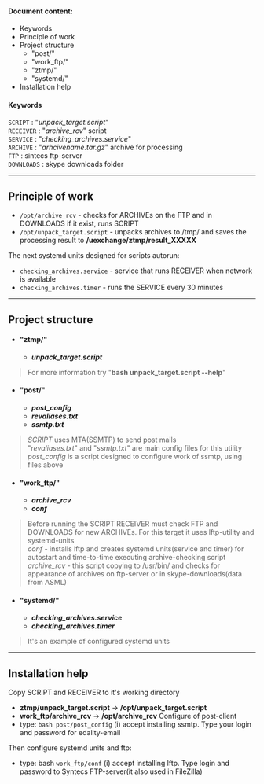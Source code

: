 #### Document content:
+ Keywords
+ Principle of work
+ Project structure
    + "post/"
    + "work_ftp/"
    + "ztmp/"
    + "systemd/"
+ Installation help

#### Keywords
  `SCRIPT` : "*unpack_target.script*" <br/>
  `RECEIVER` : "*archive_rcv*" script <br/>
  `SERVICE` : "*checking_archives.service*" <br/>
  `ARCHIVE` : "*arhcivename.tar.gz*" archive for processing <br/>
  `FTP` : sintecs ftp-server <br/>
  `DOWNLOADS` : skype downloads folder <br/>


----
## Principle of work
+ `/opt/archive_rcv` - checks for ARCHIVEs on the FTP and in DOWNLOADS
	if it exist, runs SCRIPT
+ `/opt/unpack_target.script` - unpacks archives to /tmp/ and saves the processing result to **/uexchange/ztmp/result_XXXXX**

The next systemd units designed for scripts autorun:
+ `checking_archives.service` - service that runs RECEIVER when network is available
+ `checking_archives.timer` - runs the SERVICE every 30 minutes


----
## Project structure

+ #### "ztmp/"
	+ ***unpack_target.script***

> For more information try "**bash unpack_target.script --help**" <br/>

+ #### "post/"
	+ ***post_config***
	+ ***revaliases.txt***
	+ ***ssmtp.txt***

> *SCRIPT* uses MTA(SSMTP) to send post mails <br/>
> "*revaliases.txt*" and "*ssmtp.txt*" are main config files for this utility <br/>
> *post_config* is a script designed to configure work of ssmtp, using files above <br/>

+ #### "work_ftp/"
	+ ***archive_rcv***
	+ ***conf***

> Before running the SCRIPT RECEIVER must check FTP and DOWNLOADS for new ARCHIVEs. For this target it uses lftp-utility and systemd-units <br/>
> *conf* - installs lftp and creates systemd units(service and timer) for autostart and time-to-time executing archive-checking script <br/>
> *archive_rcv* - this script copying to /usr/bin/ and checks for appearance of archives on ftp-server or in skype-downloads(data from ASML) <br/>

+ #### "systemd/"
	+ ***checking_archives.service***
	+ ***checking_archives.timer***

> It's an example of configured systemd units <br/>


----
## Installation help
Copy SCRIPT and RECEIVER to it's working directory
* **ztmp/unpack_target.script** -> **/opt/unpack_target.script**
* **work_ftp/archive_rcv** -> **/opt/archive_rcv**
Configure of post-client
* type: `bash post/post_config`
(i) accept installing ssmtp. Type your login and password for edality-email

Then configure systemd units and ftp:
* type: bash `work_ftp/conf`
(i) accept installing lftp. Type login and password to Syntecs FTP-server(it also used in FileZilla)